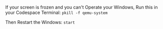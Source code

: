 If your screen is frozen and you can't Operate your Windows, Run this in your Codespace Terminal:
```pkill -f qemu-system```

Then Restart the Windows:
```start```
